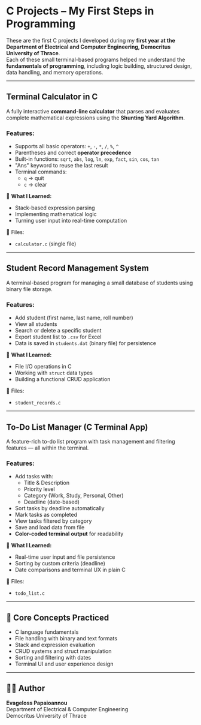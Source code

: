 # C Projects – My First Steps in Programming

These are the first C projects I developed during my **first year at the Department of Electrical and Computer Engineering, Democritus University of Thrace**.  
Each of these small terminal-based programs helped me understand the **fundamentals of programming**, including logic building, structured design, data handling, and memory operations.

---

##  Terminal Calculator in C

A fully interactive **command-line calculator** that parses and evaluates complete mathematical expressions using the **Shunting Yard Algorithm**.

###  Features:
- Supports all basic operators: `+`, `-`, `*`, `/`, `%`, `^`
- Parentheses and correct **operator precedence**
- Built-in functions: `sqrt`, `abs`, `log`, `ln`, `exp`, `fact`, `sin`, `cos`, `tan`
- "Ans" keyword to reuse the last result
- Terminal commands:
  - `q` → quit
  - `c` → clear

📌 **What I Learned:**
- Stack-based expression parsing
- Implementing mathematical logic
- Turning user input into real-time computation

📁 Files:
- `calculator.c` (single file)

---

##  Student Record Management System

A terminal-based program for managing a small database of students using binary file storage.

###  Features:
- Add student (first name, last name, roll number)
- View all students
- Search or delete a specific student
- Export student list to `.csv` for Excel
- Data is saved in `students.dat` (binary file) for persistence

📌 **What I Learned:**
- File I/O operations in C
- Working with `struct` data types
- Building a functional CRUD application

📁 Files:
- `student_records.c`

---

##  To-Do List Manager (C Terminal App)

A feature-rich to-do list program with task management and filtering features — all within the terminal.

###  Features:
- Add tasks with:
  - Title & Description
  - Priority level
  - Category (Work, Study, Personal, Other)
  - Deadline (date-based)
- Sort tasks by deadline automatically
- Mark tasks as completed
- View tasks filtered by category
- Save and load data from file
- **Color-coded terminal output** for readability

📌 **What I Learned:**
- Real-time user input and file persistence
- Sorting by custom criteria (deadline)
- Date comparisons and terminal UX in plain C

📁 Files:
- `todo_list.c`

---

## 🔧 Core Concepts Practiced

- C language fundamentals
- File handling with binary and text formats
- Stack and expression evaluation
- CRUD systems and struct manipulation
- Sorting and filtering with dates
- Terminal UI and user experience design

---

## 👨‍💻 Author

**Evageloss Papaioannou**  
Department of Electrical & Computer Engineering  
Democritus University of Thrace
